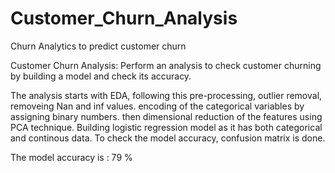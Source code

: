 # Customer_Churn_Analysis
Churn Analytics to predict customer churn

Customer Churn Analysis:
Perform an analysis to check customer churning by building a model and check its accuracy.

The analysis starts with EDA, following this pre-processing, outlier removal, removeing Nan and inf values. 
encoding of the categorical variables by assigning binary numbers.
then dimensional reduction of the features using PCA technique.
Building logistic regression model as it has both categorical and continous data.
To check the model accuracy, confusion matrix is done.

The model accuracy is : 79 %
